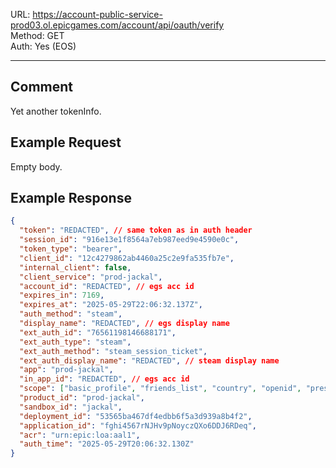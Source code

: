 URL: https://account-public-service-prod03.ol.epicgames.com/account/api/oauth/verify \
Method: GET \
Auth: Yes (EOS)

---

## Comment
Yet another tokenInfo.

## Example Request
Empty body.

## Example Response
```json
{
  "token": "REDACTED", // same token as in auth header
  "session_id": "916e13e1f8564a7eb987eed9e4590e0c",
  "token_type": "bearer",
  "client_id": "12c4279862ab4460a25c2e9fa535fb7e",
  "internal_client": false,
  "client_service": "prod-jackal",
  "account_id": "REDACTED", // egs acc id
  "expires_in": 7169,
  "expires_at": "2025-05-29T22:06:32.137Z",
  "auth_method": "steam",
  "display_name": "REDACTED", // egs display name
  "ext_auth_id": "76561198146688171",
  "ext_auth_type": "steam",
  "ext_auth_method": "steam_session_ticket",
  "ext_auth_display_name": "REDACTED", // steam display name
  "app": "prod-jackal",
  "in_app_id": "REDACTED", // egs acc id
  "scope": ["basic_profile", "friends_list", "country", "openid", "presence"],
  "product_id": "prod-jackal",
  "sandbox_id": "jackal",
  "deployment_id": "53565ba467df4edbb6f5a3d939a8b4f2",
  "application_id": "fghi4567rNJHv9pNoyczQXo6DDJ6RDeq",
  "acr": "urn:epic:loa:aal1",
  "auth_time": "2025-05-29T20:06:32.130Z"
}
```